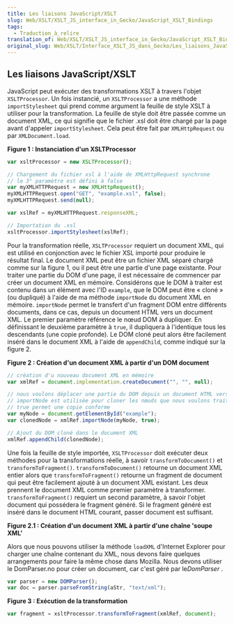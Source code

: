 ```yaml
---
title: Les liaisons JavaScript/XSLT
slug: Web/XSLT/XSLT_JS_interface_in_Gecko/JavaScript_XSLT_Bindings
tags:
  - Traduction_à_relire
translation_of: Web/XSLT/XSLT_JS_interface_in_Gecko/JavaScript_XSLT_Bindings
original_slug: Web/XSLT/Interface_XSLT_JS_dans_Gecko/Les_liaisons_JavaScript_XSLT
---
```


## Les liaisons JavaScript/XSLT

JavaScript peut exécuter des transformations XSLT à travers l'objet `XSLTProcessor`. Un fois instancié, un `XSLTProcessor` a une méthode `importStylesheet` qui prend comme argument la feuille de style XSLT à utiliser pour la transformation. La feuille de style doit être passée comme un document XML, ce qui signifie que le fichier .xsl doit être chargé par la page avant d'appeler `importStylesheet`. Cela peut être fait par `XMLHttpRequest` ou par `XMLDocument.load`.

**Figure 1&nbsp;: Instanciation d'un XSLTProcessor**

```js
var xsltProcessor = new XSLTProcessor();

// Chargement du fichier xsl à l'aide de XMLHttpRequest synchrone
// le 3° paramètre est défini à false
var myXMLHTTPRequest = new XMLHttpRequest();
myXMLHTTPRequest.open("GET", "example.xsl", false);
myXMLHTTPRequest.send(null);

var xslRef = myXMLHTTPRequest.responseXML;

// Importation du .xsl
xsltProcessor.importStylesheet(xslRef);
```

Pour la transformation réelle, `XSLTProcessor` requiert un document XML, qui est utilisé en conjonction avec le fichier XSL importé pour produire le résultat final. Le document XML peut être un fichier XML séparé chargé comme sur la figure 1, ou il peut être une partie d'une page existante. Pour traiter une partie du DOM d'une page, il est nécessaire de commencer par créer un document XML en mémoire. Considérons que le DOM à traiter est contenu dans un élément avec l'ID `example`, que le DOM peut être «&nbsp;cloné&nbsp;» (ou dupliqué) à l'aide de ma méthode `importNode` du document XML en mémoire. `importNode` permet le transfert d'un fragment DOM entre différents documents, dans ce cas, depuis un document HTML vers un document XML. Le premier paramètre référence le nœud DOM à dupliquer. En définissant le deuxième paramètre à `true`, il dupliquera à l'identique tous les descendants (une copie profonde). Le DOM cloné peut alors être facilement inséré dans le document XML à l'aide de `appendChild`, comme indiqué sur la figure 2.

**Figure 2&nbsp;: Création d'un document XML à partir d'un DOM document**

```js
// création d'u nouveau document XML en mémoire
var xmlRef = document.implementation.createDocument("", "", null);

// nous voulons déplacer une partie du DOM depuis un document HTML vers un document XML.
// importNode est utilisée pour cloner les nœuds que nous voulons traiter via XSLT
// true permet une copie conforme
var myNode = document.getElementById("example");
var clonedNode = xmlRef.importNode(myNode, true);

// Ajout du DOM cloné dans le document XML
xmlRef.appendChild(clonedNode);
```

Une fois la feuille de style importée, `XSLTProcessor` doit exécuter deux méthodes pour la transformations réelle, à savoir `transformToDocument()` et `transformToFragment()`. `transformToDocument()` retourne un document XML entier alors que `transformToFragment()` retourne un fragment de document qui peut être facilement ajouté à un document XML existant. Les deux prennent le document XML comme premier paramètre à transformer. `transformToFragment()` requiert un second paramètre, à savoir l'objet document qui possédera le fragment généré. Si le fragment généré est inséré dans le document HTML courant, passer document est suffisant.

**Figure 2.1&nbsp;: Création d'un document XML à partir d'une chaîne 'soupe XML'**

Alors que nous pouvons utiliser la méthode `loadXML` d'Internet Explorer pour charger une chaîne contenant du XML, nous devons faire quelques arrangements pour faire la même chose dans Mozilla. Nous devons utiliser le DomParser.no pour créer un document, car c'est géré par le*DomParser* .

```js
var parser = new DOMParser();
var doc = parser.parseFromString(aStr, "text/xml");
```

**Figure 3&nbsp;: Exécution de la transformation**

```js
var fragment = xsltProcessor.transformToFragment(xmlRef, document);
```

